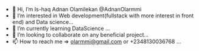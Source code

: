 - 👋 Hi, I’m Is-haq Adnan Olamilekan @AdnanOlarmmi
- 👀 I’m interested in Web development(fullstack with more interest in front end) and Data science...
- 🌱 I’m currently learning DataScience ...
- 💞️ I’m looking to collaborate on any beneficial project...
- 📫 How to reach me => olarmmi@gmail.com or +2348130036768 ...

<!---
AdnanOlarmmi/AdnanOlarmmi is a ✨ special ✨ repository because its `README.md` (this file) appears on your GitHub profile.
You can click the Preview link to take a look at your changes.
--->
